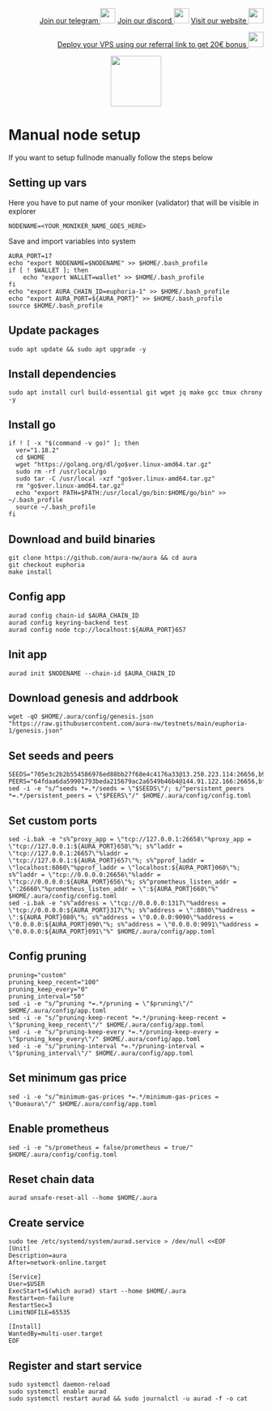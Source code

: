 <p style="font-size:14px" align="right">
<a href="https://t.me/kjnotes" target="_blank">Join our telegram <img src="https://user-images.githubusercontent.com/50621007/183283867-56b4d69f-bc6e-4939-b00a-72aa019d1aea.png" width="30"/></a>
<a href="https://discord.gg/QmGfDKrA" target="_blank">Join our discord <img src="https://user-images.githubusercontent.com/50621007/176236430-53b0f4de-41ff-41f7-92a1-4233890a90c8.png" width="30"/></a>
<a href="https://kjnodes.com/" target="_blank">Visit our website <img src="https://user-images.githubusercontent.com/50621007/168689709-7e537ca6-b6b8-4adc-9bd0-186ea4ea4aed.png" width="30"/></a>
</p>

<p style="font-size:14px" align="right">
<a href="https://hetzner.cloud/?ref=y8pQKS2nNy7i" target="_blank">Deploy your VPS using our referral link to get 20€ bonus <img src="https://user-images.githubusercontent.com/50621007/174612278-11716b2a-d662-487e-8085-3686278dd869.png" width="30"/></a>
</p>

<p align="center">
  <img height="100" height="auto" src="https://user-images.githubusercontent.com/50621007/177979901-4ac785e2-08c3-4d61-83df-b451a2ed9e68.png">
</p>

# Manual node setup
If you want to setup fullnode manually follow the steps below

## Setting up vars
Here you have to put name of your moniker (validator) that will be visible in explorer
```
NODENAME=<YOUR_MONIKER_NAME_GOES_HERE>
```

Save and import variables into system
```
AURA_PORT=17
echo "export NODENAME=$NODENAME" >> $HOME/.bash_profile
if [ ! $WALLET ]; then
	echo "export WALLET=wallet" >> $HOME/.bash_profile
fi
echo "export AURA_CHAIN_ID=euphoria-1" >> $HOME/.bash_profile
echo "export AURA_PORT=${AURA_PORT}" >> $HOME/.bash_profile
source $HOME/.bash_profile
```

## Update packages
```
sudo apt update && sudo apt upgrade -y
```

## Install dependencies
```
sudo apt install curl build-essential git wget jq make gcc tmux chrony -y
```

## Install go
```
if ! [ -x "$(command -v go)" ]; then
  ver="1.18.2"
  cd $HOME
  wget "https://golang.org/dl/go$ver.linux-amd64.tar.gz"
  sudo rm -rf /usr/local/go
  sudo tar -C /usr/local -xzf "go$ver.linux-amd64.tar.gz"
  rm "go$ver.linux-amd64.tar.gz"
  echo "export PATH=$PATH:/usr/local/go/bin:$HOME/go/bin" >> ~/.bash_profile
  source ~/.bash_profile
fi
```

## Download and build binaries
```
git clone https://github.com/aura-nw/aura && cd aura
git checkout euphoria
make install
```

## Config app
```
aurad config chain-id $AURA_CHAIN_ID
aurad config keyring-backend test
aurad config node tcp://localhost:${AURA_PORT}657
```

## Init app
```
aurad init $NODENAME --chain-id $AURA_CHAIN_ID
```

## Download genesis and addrbook
```
wget -qO $HOME/.aura/config/genesis.json "https://raw.githubusercontent.com/aura-nw/testnets/main/euphoria-1/genesis.json"
```

## Set seeds and peers
```
SEEDS="705e3c2b2b554586976ed88bb27f68e4c4176a33@13.250.223.114:26656,b9243524f659f2ff56691a4b2919c3060b2bb824@13.214.5.1:26656"
PEERS="64fdaa6da59901793beda215679ac2a6549b46b4@144.91.122.166:26656,bfa492255ba40d3422f3078bfd6e55696ba005c0@65.108.101.50:60756,6e36fc042ea8210d34d6c7629586b555ecb84307@51.91.146.110:26656,dff707e0f328221d3bb76f64e8bdb08797bac97a@65.108.43.116:26656,3d6b07bdb11754c8c8512525dac109d8bdee3857@65.21.53.39:56656"
sed -i -e "s/^seeds *=.*/seeds = \"$SEEDS\"/; s/^persistent_peers *=.*/persistent_peers = \"$PEERS\"/" $HOME/.aura/config/config.toml
```

## Set custom ports
```
sed -i.bak -e "s%^proxy_app = \"tcp://127.0.0.1:26658\"%proxy_app = \"tcp://127.0.0.1:${AURA_PORT}658\"%; s%^laddr = \"tcp://127.0.0.1:26657\"%laddr = \"tcp://127.0.0.1:${AURA_PORT}657\"%; s%^pprof_laddr = \"localhost:6060\"%pprof_laddr = \"localhost:${AURA_PORT}060\"%; s%^laddr = \"tcp://0.0.0.0:26656\"%laddr = \"tcp://0.0.0.0:${AURA_PORT}656\"%; s%^prometheus_listen_addr = \":26660\"%prometheus_listen_addr = \":${AURA_PORT}660\"%" $HOME/.aura/config/config.toml
sed -i.bak -e "s%^address = \"tcp://0.0.0.0:1317\"%address = \"tcp://0.0.0.0:${AURA_PORT}317\"%; s%^address = \":8080\"%address = \":${AURA_PORT}080\"%; s%^address = \"0.0.0.0:9090\"%address = \"0.0.0.0:${AURA_PORT}090\"%; s%^address = \"0.0.0.0:9091\"%address = \"0.0.0.0:${AURA_PORT}091\"%" $HOME/.aura/config/app.toml
```

## Config pruning
```
pruning="custom"
pruning_keep_recent="100"
pruning_keep_every="0"
pruning_interval="50"
sed -i -e "s/^pruning *=.*/pruning = \"$pruning\"/" $HOME/.aura/config/app.toml
sed -i -e "s/^pruning-keep-recent *=.*/pruning-keep-recent = \"$pruning_keep_recent\"/" $HOME/.aura/config/app.toml
sed -i -e "s/^pruning-keep-every *=.*/pruning-keep-every = \"$pruning_keep_every\"/" $HOME/.aura/config/app.toml
sed -i -e "s/^pruning-interval *=.*/pruning-interval = \"$pruning_interval\"/" $HOME/.aura/config/app.toml
```

## Set minimum gas price
```
sed -i -e "s/^minimum-gas-prices *=.*/minimum-gas-prices = \"0ueaura\"/" $HOME/.aura/config/app.toml
```

## Enable prometheus
```
sed -i -e "s/prometheus = false/prometheus = true/" $HOME/.aura/config/config.toml
```

## Reset chain data
```
aurad unsafe-reset-all --home $HOME/.aura
```

## Create service
```
sudo tee /etc/systemd/system/aurad.service > /dev/null <<EOF
[Unit]
Description=aura
After=network-online.target

[Service]
User=$USER
ExecStart=$(which aurad) start --home $HOME/.aura
Restart=on-failure
RestartSec=3
LimitNOFILE=65535

[Install]
WantedBy=multi-user.target
EOF
```

## Register and start service
```
sudo systemctl daemon-reload
sudo systemctl enable aurad
sudo systemctl restart aurad && sudo journalctl -u aurad -f -o cat
```
